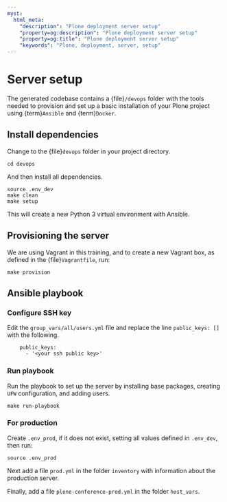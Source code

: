 ```yaml
---
myst:
  html_meta:
    "description": "Plone deployment server setup"
    "property=og:description": "Plone deployment server setup"
    "property=og:title": "Plone deployment server setup"
    "keywords": "Plone, deployment, server, setup"
---
```


# Server setup

The generated codebase contains a {file}`/devops` folder with the tools needed to provision and set up a basic installation of your Plone project using {term}`Ansible` and {term}`Docker`.

## Install dependencies

Change to the {file}`devops` folder in your project directory.

```shell
cd devops
```

And then install all dependencies.

```shell
source .env_dev
make clean
make setup
```

This will create a new Python 3 virtual environment with Ansible.

## Provisioning the server

We are using Vagrant in this training, and to create a new Vagrant box, as defined in the {file}`Vagrantfile`, run:

```shell
make provision
```

## Ansible playbook

### Configure SSH key

Edit the `group_vars/all/users.yml` file and replace the line `public_keys: []` with the following.

```{code-block} yaml
    public_keys:
      - '<your ssh public key>'
```
### Run playbook

Run the playbook to set up the server by installing base packages, creating `UFW` configuration, and adding users.

```shell
make run-playbook
```

### For production

Create `.env_prod`, if it does not exist, setting all values defined in `.env_dev`, then run:

```shell
source .env_prod
```

Next add a file `prod.yml` in the folder `inventory` with information about the production server.

Finally, add a file `plone-conference-prod.yml` in the folder `host_vars`.
